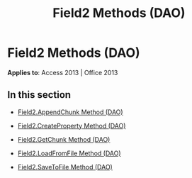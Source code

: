 ﻿---
title: Field2 Methods (DAO)
TOCTitle: Methods
ms:assetid: 2d382d0a-3d61-4321-b048-18e15ccf55e3
ms:mtpsurl: https://msdn.microsoft.com/library/Dn124187(v=office.15)
ms:contentKeyID: 52071823
ms.date: 09/18/2015
mtps_version: v=office.15
---

# Field2 Methods (DAO)


**Applies to**: Access 2013 | Office 2013

## In this section

  - [Field2.AppendChunk Method (DAO)](field2-appendchunk-method-dao.md)

  - [Field2.CreateProperty Method (DAO)](field2-createproperty-method-dao.md)

  - [Field2.GetChunk Method (DAO)](field2-getchunk-method-dao.md)

  - [Field2.LoadFromFile Method (DAO)](field2-loadfromfile-method-dao.md)

  - [Field2.SaveToFile Method (DAO)](field2-savetofile-method-dao.md)

